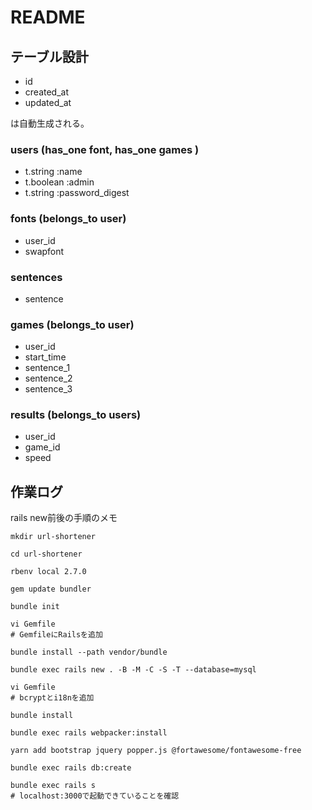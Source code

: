 # README


## テーブル設計

* id
* created_at
* updated_at

は自動生成される。

### users (has_one font, has_one games )
* t.string :name
* t.boolean :admin
* t.string :password_digest

### fonts (belongs_to user)
* user_id
* swapfont

### sentences
* sentence

### games (belongs_to user)
* user_id
* start_time
* sentence_1
* sentence_2
* sentence_3

### results (belongs_to users)
* user_id
* game_id
* speed



## 作業ログ

rails new前後の手順のメモ

```
mkdir url-shortener

cd url-shortener

rbenv local 2.7.0

gem update bundler

bundle init

vi Gemfile
# GemfileにRailsを追加

bundle install --path vendor/bundle

bundle exec rails new . -B -M -C -S -T --database=mysql

vi Gemfile
# bcryptとi18nを追加

bundle install

bundle exec rails webpacker:install

yarn add bootstrap jquery popper.js @fortawesome/fontawesome-free

bundle exec rails db:create

bundle exec rails s
# localhost:3000で起動できていることを確認

```
